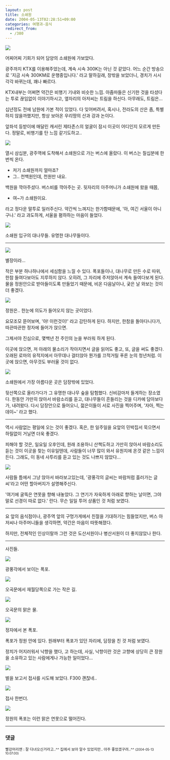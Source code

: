 ```yaml
---
layout: post
title: 소쇄원
date: 2004-05-13T02:28:51+09:00
categories: 여행과-음식
redirect_from:
  - /380
---
```


![ ](/assets/media/photo_f300_4_PICT0056.jpg)

어찌어찌 기회가 되어 담양의 소쇄원에 가보았다.

광주까지 KTX를 이용해주었는데, 계속 시속 300K는 아닌 것 같았다. 어느 순간 방송으로 '지금 시속 300KM로 운행중입니다.' 라고 말하길래, 창밖을 보았더니, 경치가 시시각각 바뀌는데, 꽤나 빠르다.

KTX내부는 어쩌면 약간은 비행기 기내와 비슷한 느낌. 아줌마들은 신기한 것을 타셨다는 투로 끊임없이 이야기하시고, 옆자리의 아저씨는 트림을 하신다. 아무래도, 트림은...

십년정도 전에 남원에 가본 적이 있었다. 다 잊어버려서, 혹시나, 전라도의 산은 좀, 특별하지 않을까했지만, 항상 보아온 우리땅의 산과 강과 논이다.

앞좌석 등받이에 매달린 캐서린 제타존스의 얼굴이 잠시 이곳이 어디인지 모르게 만든다. 정말로, 비행기를 탄 느낌 같기도하고..

![ ](/assets/media/photo_f300_4_PICT0059.jpg)

열시 삼십분, 광주역에 도착해서 소쇄원으로 가는 버스에 올랐다. 이 버스는 칠십분에 한번씩 온다.

<ul>

<li>저기 소쇄원까지 얼마죠?</li>

<li>그.. 천백원인데, 천원만 내요.</li>

</ul>

백원을 깍아주셨다. 버스비를 깍아주는 곳. 뒷자리의 아주머니가 소쇄원에 왔을 때쯤,

<ul>

<li>여~가 소쇄원이요.</li>

</ul>

라고 정다운 말투로 일러주신다. 약간씩 느껴지는 한가함때문에, '아, 여긴 서울이 아니구나.' 라고 과도하게, 서울을 폄하하는 마음이 들었다.

![ ](/assets/media/photo_f300_4_PICT0067.jpg)

소쇄원 입구의 대나무들. 유명한 대나무들이다.

<hr />

![ ](/assets/media/photo_f300_4_PICT0072.jpg)

별장이라...

작은 부분 하나하나에서 세심함을 느낄 수 있다. 폭포들이나, 대나무로 만든 수로 따위, 한참 들여다보아도 지루하지 않다. 오히려, 그 자리에 주저앉아서 계속 들여다보게 된다. 물을 정원안으로 받아들이도록 만들었기 때문에, 비온 다음날이나, 궂은 날 와보는 것이 더 좋겠다.

![ ](/assets/media/photo_f300_4_PICT0082.jpg)

정원은.. 한눈에 의도가 들어오지 않는 곳이었다.

요모조모 뜯어보며, '아! 이런것이!' 라고 감탄하게 된다. 하지만, 한참을 돌아다니다가, 따끈따끈한 정자에 들어가 앉으면.

그제서야 진심으로, 몇백년 전 주인의 눈을 부러워 하게 된다.

이곳에 앉으면, 저 아래의 물소리가 작아지면서 글을 읽어도 좋고, 또, 글을 써도 좋겠다. 오래된 로마의 유적지에서 아무데나 걸터앉아 뭔가를 끄적거릴 푸른 눈의 청년처럼. 이곳에 앉으면, 아무것도 부러울 것이 없다.

![ ](/assets/media/photo_f300_4_PICT0096.jpg)

소쇄원에서 가장 아름다운 곳은 담장밖에 있었다.

뒷산쪽으로 올라가다가 그 유명한 대나무 숲을 탐험했다. 신비감마저 들게하는 장소였다. 한동안 가만히 앉아서 바람소리를 듣고, 대나무들이 흔들리는 것을 디카에 담아보다가, 내려왔다. 다시 담장안으로 들어오니, 젊은이들이 서로 사진을 찍어주며, '자아, 찍는데이~' 라고 했다.

<hr />

역시 사람없는 평일에 오는 것이 좋겠다. 혹은, 한 일주일을 요앞의 민박집서 묵으면서 하릴없이 거닐면 더욱 좋겠다.

피해야 할 것은, 일요일 오후인데, 원래 조용하니 산책도하고 가만히 앉아서 바람소리도 듣는 것이 이곳을 찾는 이유일텐데, 사람들이 너무 많이 와서 유원지에 온것 같은 느낌이 든다. 그래도, 이 동네 사투리를 듣고 있는 것도 나쁘지 않았다...

![ ](/assets/media/photo_f300_4_PICT0131.jpg)

사람들 틈에서 그냥 앉아서 바라보고있는데, '광풍각의 글씨는 바람처럼 흘러가는 글씨'라고 어떤 할아버지가 설명해주신다.

'여기에 굴뚝은 연못을 향해 내놓았다. 그 연기가 자욱하게 아래로 향하는 날이면, 그야말로 선경이 따로 없다.' 란다. 무슨 일일 투어 상품인 것 처럼 보였다.

<hr />

요 앞의 음식점이나, 광주역 앞의 구멍가게에서 친절을 기대하기는 힘들었지만, 버스 아저씨나 아주머니들을 생각하면, 약간은 마음이 따뜻해졌다.

하지만, 전체적인 인상이랄까 그런 것은 도산서원이나 병산서원이 더 좋지않았나 한다.

<hr />

사진들.

![ ](/assets/media/photo_f300_4_PICT0077.jpg)

광풍각에서 보이는 폭포.

![ ](/assets/media/photo_f300_4_PICT0088.jpg)

오곡문에서 재월당쪽으로 가는 작은 길.

![ ](/assets/media/photo_f300_4_PICT0090.jpg)

오곡문의 맑은 물.

![ ](/assets/media/photo_f300_4_PICT0111.jpg)

정자에서 본 폭포.

폭포가 정원 안에 있다. 원래부터 폭포가 있던 자리에, 담장을 친 것 처럼 보였다.

정치가 어지러워서 낙향을 했다, 고 하는데, 사실, 낙향이란 것은 고향에 상당히 큰 장원을 소유하고 있는 사람에게나 가능한 일이었다...

![ ](/assets/media/photo_f300_4_PICT0121.jpg)

벌을 보고서 접사를 시도해 보았다. F300 괜찮네..

![ ](/assets/media/photo_f300_4_PICT0122.jpg)

접사 한번더.

![ ](/assets/media/photo_f300_4_PICT0128.jpg)

정원의 폭포는 이런 맑은 연못으로 떨어진다.

* * *

### 댓글



<!--- cmt:738 --->
<!--- mail: --->
<!--- parent:0 --->

<small>빨강머리앤 : 잘 다녀오신거라고..^^ 집에서 보아 알수 있었지만.. 아주 좋았겠구려..^^ <small>(2004-05-13 10:07:00)</small></small>


